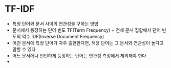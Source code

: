 # TF-IDF

* 특정 단어와 문서 사이의 연관성을 구하는 방법
* 문서에서 등장하는 단어 빈도 TF(Term Frequency) + 전체 문서 집합에서 단어 빈도의 역수 IDF(Inverse Document Frequency)
* 어떤 문서에 특정 단어가 자주 출현한다면, 해당 단어는 그 문서와 연관성이 높다고 말할 수 있다
* 어느 문서에나 빈번하게 등장하는 단어는 연관성 측정에서 제외해야 한다
* ​